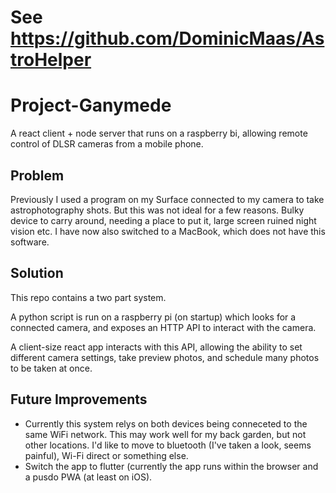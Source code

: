 # See https://github.com/DominicMaas/AstroHelper

# Project-Ganymede
A react client + node server that runs on a raspberry bi, allowing remote control of DLSR cameras from a mobile phone.

## Problem

Previously I used a program on my Surface connected to my camera to take astrophotography shots. But this was not ideal for a few reasons. 
Bulky device to carry around, needing a place to put it, large screen ruined night vision etc. I have now also switched to a MacBook, which does not have this software.

## Solution

This repo contains a two part system. 

A python script is run on a raspberry pi (on startup) which looks for a connected camera, and exposes an HTTP API to interact with the camera.

A client-size react app interacts with this API, allowing the ability to set different camera settings, take preview photos, and schedule many photos to be taken at once.

## Future Improvements

- Currently this system relys on both devices being conneceted to the same WiFi network. This may work well for my back garden, but not other locations. I'd like to move to 
bluetooth (I've taken a look, seems painful), Wi-Fi direct or something else.
- Switch the app to flutter (currently the app runs within the browser and a pusdo PWA (at least on iOS).
